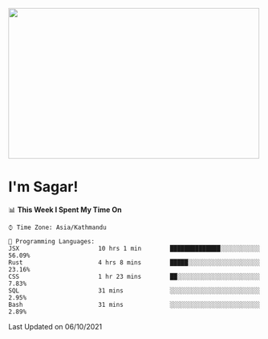
<img src="https://media.giphy.com/media/3ornk57KwDXf81rjWM/giphy.gif" width="500" height="300" frameBorder="0" class="giphy-embed" allowFullScreen></img>

#   I'm Sagar!

<!--START_SECTION:waka-->
📊 **This Week I Spent My Time On** 

```text
⌚︎ Time Zone: Asia/Kathmandu

💬 Programming Languages: 
JSX                      10 hrs 1 min        ██████████████░░░░░░░░░░░   56.09% 
Rust                     4 hrs 8 mins        █████░░░░░░░░░░░░░░░░░░░░   23.16% 
CSS                      1 hr 23 mins        ██░░░░░░░░░░░░░░░░░░░░░░░   7.83% 
SQL                      31 mins             ░░░░░░░░░░░░░░░░░░░░░░░░░   2.95% 
Bash                     31 mins             ░░░░░░░░░░░░░░░░░░░░░░░░░   2.89%

```


 Last Updated on 06/10/2021
<!--END_SECTION:waka-->
